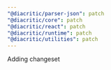 ```yaml
---
"@diacritic/parser-json": patch
"@diacritic/core": patch
"@diacritic/react": patch
"@diacritic/runtime": patch
"@diacritic/utilities": patch
---
```


Adding changeset
